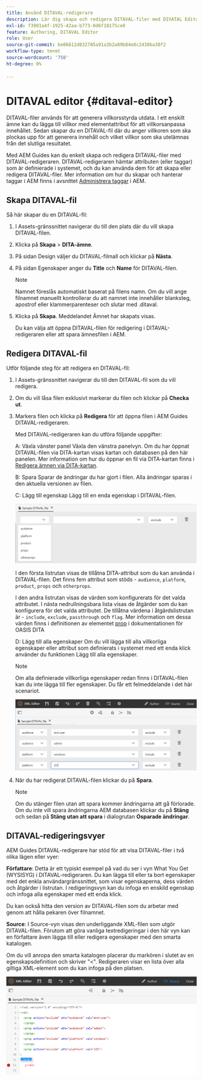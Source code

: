 ```yaml
---
title: Använd DITAVAL-redigerare
description: Lär dig skapa och redigera DITAVAL-filer med DIVATAL Editor i AEM Guides. Ta reda på hur DITAVAL-redigeraren stöder DITAVAL-filer i skribent- och källvyer.
exl-id: f3901a4f-1925-42aa-b773-0d6f18175ce8
feature: Authoring, DITAVAL Editor
role: User
source-git-commit: be06612d832785a91a3b2a89b84e0c2438ba30f2
workflow-type: tm+mt
source-wordcount: '758'
ht-degree: 0%

---
```


# DITAVAL editor {#ditaval-editor}

DITAVAL-filer används för att generera villkorsstyrda utdata. I ett enskilt ämne kan du lägga till villkor med elementattribut för att villkorsanpassa innehållet. Sedan skapar du en DITAVAL-fil där du anger villkoren som ska plockas upp för att generera innehåll och vilket villkor som ska utelämnas från det slutliga resultatet.

Med AEM Guides kan du enkelt skapa och redigera DITAVAL-filer med DITAVAL-redigeraren. DITAVAL-redigeraren hämtar attributen \(eller taggar\) som är definierade i systemet, och du kan använda dem för att skapa eller redigera DITAVAL-filer. Mer information om hur du skapar och hanterar taggar i AEM finns i avsnittet [Administrera taggar](https://experienceleague.adobe.com/docs/experience-manager-cloud-service/sites/authoring/features/tags.html?lang=en) i AEM.

## Skapa DITAVAL-fil

Så här skapar du en DITAVAL-fil:

1. I Assets-gränssnittet navigerar du till den plats där du vill skapa DITAVAL-filen.

1. Klicka på **Skapa** \> **DITA-ämne**.

1. På sidan Design väljer du DITAVAL-filmall och klickar på **Nästa**.

1. På sidan Egenskaper anger du **Title** och **Name** för DITAVAL-filen.

   >[!NOTE]
   >
   > Namnet föreslås automatiskt baserat på filens namn. Om du vill ange filnamnet manuellt kontrollerar du att namnet inte innehåller blanksteg, apostrof eller klammerparenteser och slutar med .ditaval.

1. Klicka på **Skapa**. Meddelandet Ämnet har skapats visas.

   Du kan välja att öppna DITAVAL-filen för redigering i DITAVAL-redigeraren eller att spara ämnesfilen i AEM.


## Redigera DITAVAL-fil

Utför följande steg för att redigera en DITAVAL-fil:

1. I Assets-gränssnittet navigerar du till den DITAVAL-fil som du vill redigera.

1. Om du vill låsa filen exklusivt markerar du filen och klickar på **Checka ut**.

1. Markera filen och klicka på **Redigera** för att öppna filen i AEM Guides DITAVAL-redigeraren.

   Med DITAVAL-redigeraren kan du utföra följande uppgifter:

   A: Växla vänster panel
Växla den vänstra panelvyn. Om du har öppnat DITAVAL-filen via DITA-kartan visas kartan och databasen på den här panelen. Mer information om hur du öppnar en fil via DITA-kartan finns i [Redigera ämnen via DITA-kartan](map-editor-advanced-map-editor.md#id17ACJ0F0FHS).

   B: Spara
Sparar de ändringar du har gjort i filen. Alla ändringar sparas i den aktuella versionen av filen.

   C: Lägg till egenskap
Lägg till en enda egenskap i DITAVAL-filen.

   ![](images/ditaval-editor-props.png)

   I den första listrutan visas de tillåtna DITA-attribut som du kan använda i DITAVAL-filen. Det finns fem attribut som stöds - `audience`, `platform`, `product`, `props` och `otherprops`.

   I den andra listrutan visas de värden som konfigurerats för det valda attributet. I nästa nedrullningsbara lista visas de åtgärder som du kan konfigurera för det valda attributet. De tillåtna värdena i åtgärdslistrutan är - `include`, `exclude`, `passthrough` och `flag`. Mer information om dessa värden finns i definitionen av elementet [prop](http://docs.oasis-open.org/dita/dita/v1.3/errata01/os/complete/part3-all-inclusive/langRef/ditaval/ditaval-prop.html#ditaval-prop) i dokumentationen för OASIS DITA

   D: Lägg till alla egenskaper
Om du vill lägga till alla villkorliga egenskaper eller attribut som definierats i systemet med ett enda klick använder du funktionen Lägg till alla egenskaper.

   >[!NOTE]
   >
   > Om alla definierade villkorliga egenskaper redan finns i DITAVAL-filen kan du inte lägga till fler egenskaper. Du får ett felmeddelande i det här scenariot.

   ![](images/ditaval-all-props.png)

1. När du har redigerat DITAVAL-filen klickar du på **Spara**.

   >[!NOTE]
   >
   > Om du stänger filen utan att spara kommer ändringarna att gå förlorade. Om du inte vill spara ändringarna AEM databasen klickar du på **Stäng** och sedan på **Stäng utan att spara** i dialogrutan **Osparade ändringar**.


## DITAVAL-redigeringsvyer

AEM Guides DITAVAL-redigerare har stöd för att visa DITAVAL-filer i två olika lägen eller vyer:

**Författare**:   Detta är ett typiskt exempel på vad du ser i vyn What You Get \(WYSISYG\) i DITAVAL-redigeraren. Du kan lägga till eller ta bort egenskaper med det enkla användargränssnittet, som visar egenskaperna, dess värden och åtgärder i listrutan. I redigeringsvyn kan du infoga en enskild egenskap och infoga alla egenskaper med ett enda klick.

Du kan också hitta den version av DITAVAL-filen som du arbetar med genom att hålla pekaren över filnamnet.

**Source**:   I Source-vyn visas den underliggande XML-filen som utgör DITAVAL-filen. Förutom att göra vanliga textredigeringar i den här vyn kan en författare även lägga till eller redigera egenskaper med den smarta katalogen.

Om du vill anropa den smarta katalogen placerar du markören i slutet av en egenskapsdefinition och skriver &quot;&lt;&quot;. Redigeraren visar en lista över alla giltiga XML-element som du kan infoga på den platsen.

![](images/ditaval-source-view.png)
